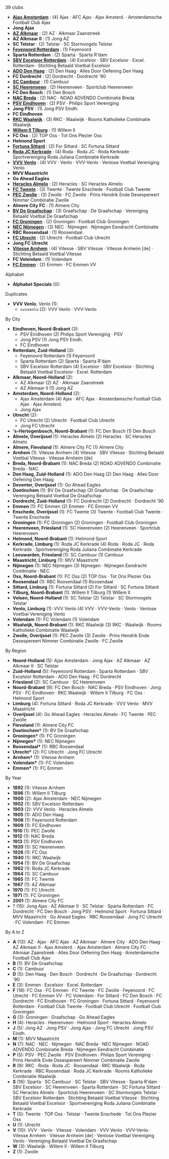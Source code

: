 39 clubs

- [**Ajax Amsterdam**](https://en.wikipedia.org/wiki/AFC_Ajax) : (4) Ajax · AFC Ajax · Ajax Amsterd. · Amsterdamsche Football Club Ajax
- **Jong Ajax**
- [**AZ Alkmaar**](https://en.wikipedia.org/wiki/AZ_Alkmaar) : (2) AZ · Alkmaar Zaanstreek
- **AZ Alkmaar II** : (1) Jong AZ
- **SC Telstar** : (2) Telstar · SC Stormvogels Telstar
- [**Feyenoord Rotterdam**](https://en.wikipedia.org/wiki/Feyenoord) : (1) Feyenoord
- **Sparta Rotterdam** : (2) Sparta · Sparta R'dam
- [**SBV Excelsior Rotterdam**](https://en.wikipedia.org/wiki/SBV_Excelsior) : (4) Excelsior · SBV Excelsior · Excel. Rotterdam · Stichting Betaald Voetbal Excelsior
- [**ADO Den Haag**](https://en.wikipedia.org/wiki/ADO_Den_Haag) : (2) Den Haag · Alles Door Oefening Den Haag
- **FC Dordrecht** : (2) Dordrecht · Dordrecht '90
- [**SC Cambuur**](https://en.wikipedia.org/wiki/SC_Cambuur) : (1) Cambuur
- [**SC Heerenveen**](https://en.wikipedia.org/wiki/SC_Heerenveen) : (2) Heerenveen · Sportclub Heerenveen
- **FC Den Bosch** : (1) Den Bosch
- [**NAC Breda**](https://en.wikipedia.org/wiki/NAC_Breda) : (2) NAC · NOAD ADVENDO Combinatie Breda
- [**PSV Eindhoven**](https://en.wikipedia.org/wiki/PSV_Eindhoven) : (2) PSV · Philips Sport Vereniging
- **Jong PSV** : (1) Jong PSV Eindh.
- **FC Eindhoven**
- [**RKC Waalwijk**](https://en.wikipedia.org/wiki/RKC_Waalwijk) : (3) RKC · Waalwijk · Rooms Katholieke Combinatie Waalwijk
- [**Willem II Tilburg**](https://en.wikipedia.org/wiki/Willem_II_(football_club)) : (1) Willem II
- **FC Oss** : (2) TOP Oss · Tot Ons Plezier Oss
- **Helmond Sport**
- [**Fortuna Sittard**](https://en.wikipedia.org/wiki/Fortuna_Sittard) : (2) For Sittard · SC Fortuna Sittard
- [**Roda JC Kerkrade**](https://en.wikipedia.org/wiki/Roda_JC_Kerkrade) : (4) Roda · Roda JC · Roda Kerkrade · Sportvereniging Roda Juliana Combinatie Kerkrade
- [**VVV Venlo**](https://en.wikipedia.org/wiki/VVV-Venlo) : (4) VVV · Venlo · VVV-Venlo · Venlose Voetbal Vereniging Venlo
- **MVV Maastricht**
- **Go Ahead Eagles**
- [**Heracles Almelo**](https://en.wikipedia.org/wiki/Heracles_Almelo) : (2) Heracles · SC Heracles Almelo
- [**FC Twente**](https://en.wikipedia.org/wiki/FC_Twente) : (3) Twente · Twente Enschede · Football Club Twente
- [**PEC Zwolle**](https://en.wikipedia.org/wiki/PEC_Zwolle) : (3) Zwolle · FC Zwolle · Prins Hendrik Ende Desespereert Nimmer Combinatie Zwolle
- **Almere City FC** : (1) Almere City
- [**BV De Graafschap**](https://en.wikipedia.org/wiki/De_Graafschap) : (3) Graafschap · De Graafschap · Vereniging Betaald Voetbal De Graafschap
- [**FC Groningen**](https://en.wikipedia.org/wiki/FC_Groningen) : (2) Groningen · Football Club Groningen
- [**NEC Nijmegen**](https://en.wikipedia.org/wiki/N.E.C._(football_club)) : (3) NEC · Nijmegen · Nijmegen Eendracht Combinatie
- **RBC Roosendaal** : (1) Roosendaal
- [**FC Utrecht**](https://en.wikipedia.org/wiki/FC_Utrecht) : (2) Utrecht · Football Club Utrecht
- **Jong FC Utrecht**
- [**Vitesse Arnhem**](https://en.wikipedia.org/wiki/SBV_Vitesse) : (4) Vitesse · SBV Vitesse · Vitesse Arnheim [de] · Stichting Betaald Voetbal Vitesse
- **FC Volendam** : (1) Volendam
- [**FC Emmen**](https://en.wikipedia.org/wiki/FC_Emmen) : (2) Emmen · FC Emmen VV




Alphabet

- **Alphabet Specials** (0): 




Duplicates

- **VVV Venlo**, Venlo (1):
  - `vvvvenlo` (2): VVV Venlo · VVV-Venlo




By City

- **Eindhoven, Noord-Brabant** (3): 
  - PSV Eindhoven  (2) Philips Sport Vereniging · PSV
  - Jong PSV  (1) Jong PSV Eindh.
  - FC Eindhoven 
- **Rotterdam, Zuid-Holland** (3): 
  - Feyenoord Rotterdam  (1) Feyenoord
  - Sparta Rotterdam  (2) Sparta · Sparta R'dam
  - SBV Excelsior Rotterdam  (4) Excelsior · SBV Excelsior · Stichting Betaald Voetbal Excelsior · Excel. Rotterdam
- **Alkmaar, Noord-Holland** (2): 
  - AZ Alkmaar  (2) AZ · Alkmaar Zaanstreek
  - AZ Alkmaar II  (1) Jong AZ
- **Amsterdam, Noord-Holland** (2): 
  - Ajax Amsterdam  (4) Ajax · AFC Ajax · Amsterdamsche Football Club Ajax · Ajax Amsterd.
  - Jong Ajax 
- **Utrecht** (2): 
  - FC Utrecht  (2) Utrecht · Football Club Utrecht
  - Jong FC Utrecht 
- **'s-Hertogenbosch, Noord-Brabant** (1): FC Den Bosch  (1) Den Bosch
- **Almelo, Overijssel** (1): Heracles Almelo  (2) Heracles · SC Heracles Almelo
- **Almere, Flevoland** (1): Almere City FC  (1) Almere City
- **Arnhem** (1): Vitesse Arnhem  (4) Vitesse · SBV Vitesse · Stichting Betaald Voetbal Vitesse · Vitesse Arnheim [de]
- **Breda, Noord-Brabant** (1): NAC Breda  (2) NOAD ADVENDO Combinatie Breda · NAC
- **Den Haag, Zuid-Holland** (1): ADO Den Haag  (2) Den Haag · Alles Door Oefening Den Haag
- **Deventer, Overijssel** (1): Go Ahead Eagles 
- **Doetinchem** (1): BV De Graafschap  (3) Graafschap · De Graafschap · Vereniging Betaald Voetbal De Graafschap
- **Dordrecht, Zuid-Holland** (1): FC Dordrecht  (2) Dordrecht · Dordrecht '90
- **Emmen** (1): FC Emmen  (2) Emmen · FC Emmen VV
- **Enschede, Overijssel** (1): FC Twente  (3) Twente · Football Club Twente · Twente Enschede
- **Groningen** (1): FC Groningen  (2) Groningen · Football Club Groningen
- **Heerenveen, Friesland** (1): SC Heerenveen  (2) Heerenveen · Sportclub Heerenveen
- **Helmond, Noord-Brabant** (1): Helmond Sport 
- **Kerkrade, Limburg** (1): Roda JC Kerkrade  (4) Roda · Roda JC · Roda Kerkrade · Sportvereniging Roda Juliana Combinatie Kerkrade
- **Leeuwarden, Friesland** (1): SC Cambuur  (1) Cambuur
- **Maastricht, Limburg** (1): MVV Maastricht 
- **Nijmegen** (1): NEC Nijmegen  (3) Nijmegen · Nijmegen Eendracht Combinatie · NEC
- **Oss, Noord-Brabant** (1): FC Oss  (2) TOP Oss · Tot Ons Plezier Oss
- **Roosendaal** (1): RBC Roosendaal  (1) Roosendaal
- **Sittard, Limburg** (1): Fortuna Sittard  (2) For Sittard · SC Fortuna Sittard
- **Tilburg, Noord-Brabant** (1): Willem II Tilburg  (1) Willem II
- **Velsen, Noord-Holland** (1): SC Telstar  (2) Telstar · SC Stormvogels Telstar
- **Venlo, Limburg** (1): VVV Venlo  (4) VVV · VVV-Venlo · Venlo · Venlose Voetbal Vereniging Venlo
- **Volendam** (1): FC Volendam  (1) Volendam
- **Waalwijk, Noord-Brabant** (1): RKC Waalwijk  (3) RKC · Waalwijk · Rooms Katholieke Combinatie Waalwijk
- **Zwolle, Overijssel** (1): PEC Zwolle  (3) Zwolle · Prins Hendrik Ende Desespereert Nimmer Combinatie Zwolle · FC Zwolle




By Region

- **Noord-Holland** (5):   Ajax Amsterdam · Jong Ajax · AZ Alkmaar · AZ Alkmaar II · SC Telstar
- **Zuid-Holland** (5):   Feyenoord Rotterdam · Sparta Rotterdam · SBV Excelsior Rotterdam · ADO Den Haag · FC Dordrecht
- **Friesland** (2):   SC Cambuur · SC Heerenveen
- **Noord-Brabant** (9):   FC Den Bosch · NAC Breda · PSV Eindhoven · Jong PSV · FC Eindhoven · RKC Waalwijk · Willem II Tilburg · FC Oss · Helmond Sport
- **Limburg** (4):   Fortuna Sittard · Roda JC Kerkrade · VVV Venlo · MVV Maastricht
- **Overijssel** (4):   Go Ahead Eagles · Heracles Almelo · FC Twente · PEC Zwolle
- **Flevoland** (1):   Almere City FC
- **Doetinchem†** (1):   BV De Graafschap
- **Groningen†** (1):   FC Groningen
- **Nijmegen†** (1):   NEC Nijmegen
- **Roosendaal†** (1):   RBC Roosendaal
- **Utrecht†** (2):   FC Utrecht · Jong FC Utrecht
- **Arnhem†** (1):   Vitesse Arnhem
- **Volendam†** (1):   FC Volendam
- **Emmen†** (1):   FC Emmen




By Year

- **1892** (1):   Vitesse Arnhem
- **1896** (1):   Willem II Tilburg
- **1900** (2):   Ajax Amsterdam · NEC Nijmegen
- **1902** (1):   SBV Excelsior Rotterdam
- **1903** (2):   VVV Venlo · Heracles Almelo
- **1905** (1):   ADO Den Haag
- **1908** (1):   Feyenoord Rotterdam
- **1909** (1):   FC Eindhoven
- **1910** (1):   PEC Zwolle
- **1912** (1):   NAC Breda
- **1913** (1):   PSV Eindhoven
- **1920** (1):   SC Heerenveen
- **1928** (1):   FC Oss
- **1940** (1):   RKC Waalwijk
- **1954** (1):   BV De Graafschap
- **1962** (1):   Roda JC Kerkrade
- **1964** (1):   SC Cambuur
- **1965** (1):   FC Twente
- **1967** (1):   AZ Alkmaar
- **1970** (1):   FC Utrecht
- **1971** (1):   FC Groningen
- **2001** (1):   Almere City FC
- ? (15):   Jong Ajax · AZ Alkmaar II · SC Telstar · Sparta Rotterdam · FC Dordrecht · FC Den Bosch · Jong PSV · Helmond Sport · Fortuna Sittard · MVV Maastricht · Go Ahead Eagles · RBC Roosendaal · Jong FC Utrecht · FC Volendam · FC Emmen






By A to Z

- **A** (13): AZ · Ajax · AFC Ajax · AZ Alkmaar · Almere City · ADO Den Haag · AZ Alkmaar II · Ajax Amsterd. · Ajax Amsterdam · Almere City FC · Alkmaar Zaanstreek · Alles Door Oefening Den Haag · Amsterdamsche Football Club Ajax
- **B** (1): BV De Graafschap
- **C** (1): Cambuur
- **D** (5): Den Haag · Den Bosch · Dordrecht · De Graafschap · Dordrecht '90
- **E** (3): Emmen · Excelsior · Excel. Rotterdam
- **F** (18): FC Oss · FC Emmen · FC Twente · FC Zwolle · Feyenoord · FC Utrecht · FC Emmen VV · FC Volendam · For Sittard · FC Den Bosch · FC Dordrecht · FC Eindhoven · FC Groningen · Fortuna Sittard · Feyenoord Rotterdam · Football Club Twente · Football Club Utrecht · Football Club Groningen
- **G** (3): Groningen · Graafschap · Go Ahead Eagles
- **H** (4): Heracles · Heerenveen · Helmond Sport · Heracles Almelo
- **J** (5): Jong AZ · Jong PSV · Jong Ajax · Jong FC Utrecht · Jong PSV Eindh.
- **M** (1): MVV Maastricht
- **N** (7): NAC · NEC · Nijmegen · NAC Breda · NEC Nijmegen · NOAD ADVENDO Combinatie Breda · Nijmegen Eendracht Combinatie
- **P** (5): PSV · PEC Zwolle · PSV Eindhoven · Philips Sport Vereniging · Prins Hendrik Ende Desespereert Nimmer Combinatie Zwolle
- **R** (9): RKC · Roda · Roda JC · Roosendaal · RKC Waalwijk · Roda Kerkrade · RBC Roosendaal · Roda JC Kerkrade · Rooms Katholieke Combinatie Waalwijk
- **S** (16): Sparta · SC Cambuur · SC Telstar · SBV Vitesse · Sparta R'dam · SBV Excelsior · SC Heerenveen · Sparta Rotterdam · SC Fortuna Sittard · SC Heracles Almelo · Sportclub Heerenveen · SC Stormvogels Telstar · SBV Excelsior Rotterdam · Stichting Betaald Voetbal Vitesse · Stichting Betaald Voetbal Excelsior · Sportvereniging Roda Juliana Combinatie Kerkrade
- **T** (5): Twente · TOP Oss · Telstar · Twente Enschede · Tot Ons Plezier Oss
- **U** (1): Utrecht
- **V** (10): VVV · Venlo · Vitesse · Volendam · VVV Venlo · VVV-Venlo · Vitesse Arnhem · Vitesse Arnheim [de] · Venlose Voetbal Vereniging Venlo · Vereniging Betaald Voetbal De Graafschap
- **W** (3): Waalwijk · Willem II · Willem II Tilburg
- **Z** (1): Zwolle




